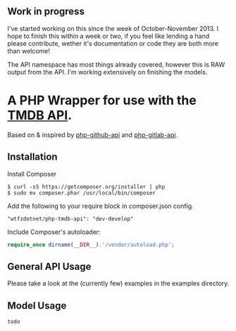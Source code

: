 Work in progress
----------------

I've started working on this since the week of October-November 2013. I hope to finish this within a week or two, if you feel like lending a hand please contribute, wether it's documentation or code they are both more than welcome!

The API namespace has most things already covered, however this is RAW output from the API. I'm working extensively on finishing the models.

A PHP Wrapper for use with the [TMDB API](http://http://docs.themoviedb.apiary.io/).
==============

Based on & inspired by [php-github-api](https://github.com/KnpLabs/php-github-api) and [php-gitlab-api](https://github.com/m4tthumphrey/php-gitlab-api/).

Installation
------------
Install Composer

```
$ curl -sS https://getcomposer.org/installer | php
$ sudo mv composer.phar /usr/local/bin/composer
```

Add the following to your require block in composer.json config.

```
"wtfzdotnet/php-tmdb-api": "dev-develop"
```

Include Composer's autoloader:


```php
require_once dirname(__DIR__).'/vendor/autoload.php';
```


General API Usage
-----------------

Please take a look at the (currently few) examples in the examples directory.

Model Usage
-----------

`todo`